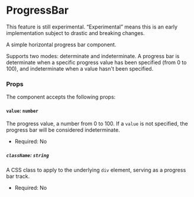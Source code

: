 # ProgressBar

<div class="callout callout-alert">
This feature is still experimental. “Experimental” means this is an early implementation subject to drastic and breaking changes.
</div>

A simple horizontal progress bar component.

Supports two modes: determinate and indeterminate. A progress bar is determinate when a specific progress value has been specified (from 0 to 100), and indeterminate when a value hasn't been specified.

### Props

The component accepts the following props:

#### `value`: `number`

The progress value, a number from 0 to 100.
If a `value` is not specified, the progress bar will be considered indeterminate.

-   Required: No

##### `className`: `string`

A CSS class to apply to the underlying `div` element, serving as a progress bar track.

- Required: No

